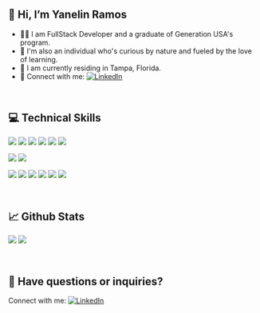 
##  👋 Hi, I’m Yanelin Ramos
- 👩‍🎓 I am FullStack Developer and a graduate of Generation USA's program. 
- 💞️ I'm also an individual who's curious by nature and fueled by the love of learning.
- 📍 I am currently residing in Tampa, Florida.
- 🤝 Connect with me: [![LinkedIn](https://img.shields.io/badge/LinkedIn-0077B5?style=flat&logo=linkedin&logoColor=white)](https://www.linkedin.com/in/yanelinramos/)

</br>

## 💻 Technical Skills

![](https://img.shields.io/badge/Code-JavaScript-informational?style=for-the-badge&logo=JavaScript&color=#F7DF1E)
![](https://img.shields.io/badge/Code-Java-informational?style=for-the-badge&logo=Java&color=#ED8B00)
![](https://img.shields.io/badge/Code-HTML5-informational?style=for-the-badge&logo=HTML5&color=#E34F26)
![](https://img.shields.io/badge/Code-SpringBoot-informational?style=for-the-badge&logo=SpringBoot&color=#6DB33F)
![](https://img.shields.io/badge/Code-MySQL-informational?style=for-the-badge&logo=MySQL&color=#336791)
![](https://img.shields.io/badge/Code-SQLite-informational?style=for-the-badge&logo=SQLite&color=#003B57)

![](https://img.shields.io/badge/Style-Bootstrap-informational?style=for-the-badge&logo=Bootstrap&color=#7952B3)
![](https://img.shields.io/badge/Style-CSS3-informational?style=for-the-badge&logo=CSS3&color=#1572B6)

![](https://img.shields.io/badge/Tools-NPM-informational?style=for-the-badge&logo=NPM&color=#CB3837)
![](https://img.shields.io/badge/Tools-Heroku-informational?style=for-the-badge&logo=Heroku&color=#430098)
![](https://img.shields.io/badge/Tools-Git-informational?style=for-the-badge&logo=Git&color=#F05032)
![](https://img.shields.io/badge/Tools-GitHub-informational?style=for-the-badge&logo=GitHub&color=#181717)
![](https://img.shields.io/badge/Tools-VSCode-informational?style=for-the-badge&logo=VisualStudioCode&color=#007ACC)
![](https://img.shields.io/badge/Tools-IntellijIDEA-informational?style=for-the-badge&logo=IntellijIdea&color=#000000)

</br>

## 📈 Github Stats

![](https://raw.githubusercontent.com/ramosy1/github-stats/master/generated/overview.svg#gh-light-mode-only)
![](https://raw.githubusercontent.com/ramosy1/github-stats/master/generated/languages.svg#gh-light-mode-only)

<!-- [![](https://raw.githubusercontent.com/ramosy1/ramosy1/main/profile-summary-card-output/tokyonight/0-profile-details.svg)](https://github.com/vn7n24fzkq/github-profile-summary-cards)
[![](https://raw.githubusercontent.com/ramosy1/ramosy1/main/profile-summary-card-output/tokyonight/1-repos-per-language.svg)](https://github.com/vn7n24fzkq/github-profile-summary-cards) [![](https://raw.githubusercontent.com/ramosy1/ramosy1/main/profile-summary-card-output/tokyonight/2-most-commit-language.svg)](https://github.com/vn7n24fzkq/github-profile-summary-cards)
[![](https://raw.githubusercontent.com/ramosy1/ramosy1/main/profile-summary-card-output/tokyonight/3-stats.svg)](https://github.com/vn7n24fzkq/github-profile-summary-cards) [![](https://raw.githubusercontent.com/ramosy1/ramosy1/main/profile-summary-card-output/tokyonight/4-productive-time.svg)](https://github.com/vn7n24fzkq/github-profile-summary-cards) -->

</br>

## 🤔 Have questions or inquiries? 

Connect with me: 
 [![LinkedIn](https://img.shields.io/badge/LinkedIn-0077B5?style=flat&logo=linkedin&logoColor=white)](https://www.linkedin.com/in/yanelinramos/)

<!---
ramosy1/ramosy1 is a ✨ special ✨ repository because its `README.md` (this file) appears on your GitHub profile.
You can click the Preview link to take a look at your changes.
--->
